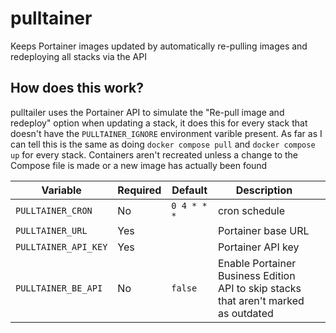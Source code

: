 # pulltainer
Keeps Portainer images updated by automatically re-pulling images and redeploying all stacks via the API

## How does this work?
pulltailer uses the Portainer API to simulate the "Re-pull image and redeploy" option when updating a stack, it does this for every stack that doesn't have the `PULLTAINER_IGNORE` environment varible present. As far as I can tell this is the same as doing `docker compose pull` and `docker compose up` for every stack. Containers aren't recreated unless a change to the Compose file is made or a new image has actually been found

| Variable             | Required | Default     | Description                                                                         |   |
|----------------------|----------|-------------|-------------------------------------------------------------------------------------|---|
| `PULLTAINER_CRON`    | No       | `0 4 * * *` | cron schedule                                                                       |   |
| `PULLTAINER_URL`     | Yes      |             | Portainer base URL                                                                  |   |
| `PULLTAINER_API_KEY` | Yes      |             | Portainer API key                                                                   |   |
| `PULLTAINER_BE_API`  | No       | `false`     | Enable Portainer Business Edition API to skip stacks that aren't marked as outdated |   |

